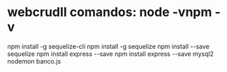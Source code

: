 # webcrudII comandos: node -vnpm -v
npm install -g sequelize-cli
npm install -g sequelize
npm install --save sequelize
npm install express --save
npm install express --save mysql2
nodemon banco.js

